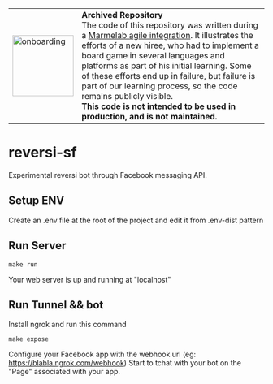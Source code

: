 <table>
        <tr>
            <td><img width="120" src="https://cdnjs.cloudflare.com/ajax/libs/octicons/8.5.0/svg/rocket.svg" alt="onboarding" /></td>
            <td><strong>Archived Repository</strong><br />
            The code of this repository was written during a <a href="https://marmelab.com/blog/2018/09/05/agile-integration.html">Marmelab agile integration</a>. It illustrates the efforts of a new hiree, who had to implement a board game in several languages and platforms as part of his initial learning. Some of these efforts end up in failure, but failure is part of our learning process, so the code remains publicly visible.<br />
        <strong>This code is not intended to be used in production, and is not maintained.</strong>
        </td>
        </tr>
</table>

# reversi-sf

Experimental reversi bot through Facebook messaging API.

## Setup ENV

Create an .env file at the root of the project and edit it from .env-dist pattern

## Run Server

```
make run
```

Your web server is up and running at "localhost"

## Run Tunnel && bot

Install ngrok and run this command

```
make expose
```

Configure your Facebook app with the webhook url (eg: https://blabla.ngrok.com/webhook)
Start to tchat with your bot on the "Page" associated with your app.
